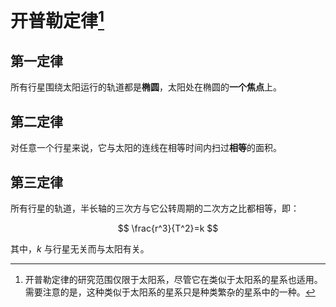# 开普勒定律[^reason]

[^reason]: 开普勒定律的研究范围仅限于太阳系，尽管它在类似于太阳系的星系也适用。需要注意的是，这种类似于太阳系的星系只是种类繁杂的星系中的一种。

## 第一定律

所有行星围绕太阳运行的轨道都是**椭圆**，太阳处在椭圆的**一个焦点**上。

## 第二定律

对任意一个行星来说，它与太阳的连线在相等时间内扫过**相等**的面积。

## 第三定律

所有行星的轨道，半长轴的三次方与它公转周期的二次方之比都相等，即：

$$
\frac{r^3}{T^2}=k
$$

其中，$k$ 与行星无关而与太阳有关。
